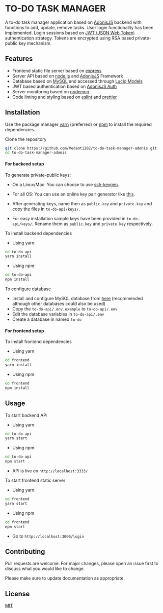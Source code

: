 # TO-DO TASK MANAGER

A to-do task manager application based on [AdonisJS](https://adonisjs.com/) backend with functions to add, update, remove tasks. User login functionality has been implemented.
Login sessions based on [JWT (JSON Web Token)](https://jwt.io/) authentication strategy. Tokens are encrypted using RSA based private-public key mechanism.

## Features

 - Frontend static file server based on [express](https://expressjs.com/)
 - Server API based on [node.js](https://nodejs.org/en/) and [AdonisJS](https://adonisjs.com/) Framework
 - Database based on [MySQL](https://www.mysql.com/) and accessed through [Lucid Models](https://adonisjs.com/docs/4.0/lucid)
 - JWT based authentication based on [AdonisJS Auth](https://adonisjs.com/docs/4.0/authentication)
 - Server monitoring based on [nodemon](https://nodemon.io/)
 - Code linting and styling based on [eslint](https://eslint.org/) and [prettier](https://prettier.io/)

## Installation

Use the package manager [yarn](https://classic.yarnpkg.com/en/) (preferred) or [npm](https://www.npmjs.com/) to install the
required dependencies.

Clone the repository
```bash
git clone https://github.com/Vedant1202/to-do-task-manager-adonis.git
cd to-do-task-manager-adonis
```

#### For backend setup

To generate private-public keys:

- On a Linux/Mac:
You can choose to use [ssh-keygen](https://www.ssh.com/ssh/keygen/).

- For all OS:
You can use an online key pair generator like [this](https://travistidwell.com/jsencrypt/demo/).

- After generating keys, name then as `public.key` and `private.key` and copy the files in `to-do-api/keys/`.
- For easy installation sample keys have been provided in `to-do-api/keys/`. Rename them as `public.key` and `private.key` respectively.

To install backend dependencies

- Using yarn
```bash
cd to-do-api
yarn install
```

- Using npm
```bash
cd to-do-api
npm install
```

To configure database

- Install and configure MySQL database from [here](https://www.mysql.com/downloads/) (recommended although other databases could also be used)
- Copy the `to-do-api/.env.example` to `to-do-api/.env`
- Edit the database variables in `to-do-api/.env`
- Create a database in named `to-do`

#### For frontend setup

To install frontend dependencies

 - Using yarn

```bash
cd frontend
yarn install
```

 - Using npm

```bash
cd frontend
npm install
```

## Usage

To start backend API

 - Using yarn

```bash
cd to-do-api
yarn start
```

 - Using npm

```bash
cd to-do-api
npm start
```

 - API is live on `http://localhost:3333/`


To start frontend static server

 - Using yarn

```bash
cd frontend
yarn start
```

 - Using npm

```bash
cd frontend
npm start
```

 - Go to `http://localhost:3000/login`


## Contributing
Pull requests are welcome. For major changes, please open an issue first to discuss what you would like to change.

Please make sure to update documentation as appropriate.

## License
[MIT](https://choosealicense.com/licenses/mit/)